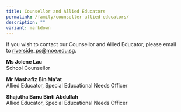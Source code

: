 ```yaml
---
title: Counsellor and Allied Educators
permalink: /family/counseller-allied-educators/
description: ""
variant: markdown
---
```

If you wish to contact our Counsellor and Allied Educator, please email to [riverside\_ps@moe.edu.sg](mailto:riverside_ps@moe.edu.sg).

**Ms Jolene Lau**  
School Counsellor

**Mr Mashafiz Bin Ma'at**  
Allied Educator, Special Educational Needs Officer

**Shajutha Banu Binti Abdullah**  
Allied Educator, Special Educational Needs Officer